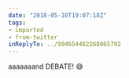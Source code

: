 ```yaml
---
date: "2018-05-10T19:07:18Z"
tags:
- imported
- from-twitter
inReplyTo: ../994654482268065792
---
```

aaaaaaand DEBATE\! 😅

